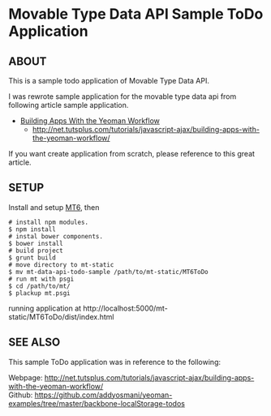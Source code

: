 # Movable Type Data API Sample ToDo Application

## ABOUT

This is a sample todo application of Movable Type Data API.

I was rewrote sample application for  the movable type data api from following article sample application.

- [Building Apps With the Yeoman Workflow](http://net.tutsplus.com/tutorials/javascript-ajax/building-apps-with-the-yeoman-workflow/)
  - http://net.tutsplus.com/tutorials/javascript-ajax/building-apps-with-the-yeoman-workflow/

If you want create application from scratch, please reference to this great article.

## SETUP

Install and setup [MT6](http://www.movabletype.org/beta/60/index.html), then

```shell
# install npm modules.
$ npm install
# instal bower components.
$ bower install
# build project
$ grunt build
# move directory to mt-static
$ mv mt-data-api-todo-sample /path/to/mt-static/MT6ToDo 
# run mt with psgi
$ cd /path/to/mt/
$ plackup mt.psgi
```
running application at http://localhost:5000/mt-static/MT6ToDo/dist/index.html

## SEE ALSO
This sample ToDo application was in reference to the following:

Webpage: http://net.tutsplus.com/tutorials/javascript-ajax/building-apps-with-the-yeoman-workflow/  
Github: https://github.com/addyosmani/yeoman-examples/tree/master/backbone-localStorage-todos

